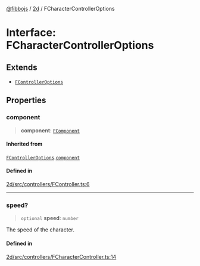 [@fibbojs](/api/index) / [2d](/api/2d) / FCharacterControllerOptions

# Interface: FCharacterControllerOptions

## Extends

- [`FControllerOptions`](FControllerOptions.md)

## Properties

### component

> **component**: [`FComponent`](../classes/FComponent.md)

#### Inherited from

[`FControllerOptions`](FControllerOptions.md).[`component`](FControllerOptions.md#component)

#### Defined in

[2d/src/controllers/FController.ts:6](https://github.com/fibbojs/fibbo/blob/deb1b2647977c28556b303db18b4c729c63a8312/packages/2d/src/controllers/FController.ts#L6)

***

### speed?

> `optional` **speed**: `number`

The speed of the character.

#### Defined in

[2d/src/controllers/FCharacterController.ts:14](https://github.com/fibbojs/fibbo/blob/deb1b2647977c28556b303db18b4c729c63a8312/packages/2d/src/controllers/FCharacterController.ts#L14)
